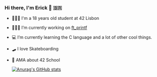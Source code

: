 ### Hi there, I'm Erick 👋 🇧🇷 

- 👨🏼‍🎓 I'm a 18 years old student at 42 Lisbon
- 👨🏼‍💻 I’m currently working on [ft_printf](https://github.com/egoncalv/ft_printf)
- 💻 I’m currently learning the C language and a lot of other cool things.
- 🛹 I love Skateboarding
- 💬 AMA about 42 School

    [![Anurag's GitHub stats](https://github-readme-stats.vercel.app/api?username=egoncalv&theme=github_dark&show_icons=true)](https://github.com/anuraghazra/github-readme-stats)
